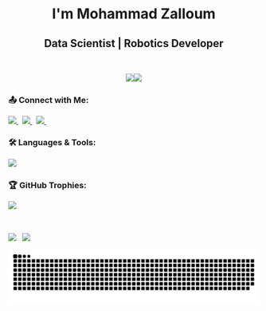 <h1 align="center">I'm Mohammad Zalloum</h1>

<h2 align="center">Data Scientist | Robotics Developer</h2>
<br>

  <p align="center">
   <!--  <a href="https://www.google.com.eg/search?q=ahmed+hemeda"> ><!-- Google Me -->
      <img src="https://git.io/typing-svg"><img src="https://readme-typing-svg.herokuapp.com?font=Fira+Code&size=30&pause=1000&color=48EB78&center=true&width=435&lines=Hello+%2C+there!;this+is+mohammad+zalloum;Nice+to+meet+you!"> <!-- Text -->
    </a>
  </p>

<h3 align="left">📤 Connect with Me:</h3>
<p align="left">
  <a href="mailto:mohammad.zalloum098@gmail.com.com">
    <img src="https://github.com/user-attachments/assets/1a97a051-cc24-4738-a7a2-3f53365a9e93" height="35"/>
  </a>&nbsp;
  
  <a href="https://www.linkedin.com/in/mohammad-zalloum-36158323b">
    <img src="https://raw.githubusercontent.com/rahuldkjain/github-profile-readme-generator/master/src/images/icons/Social/linked-in-alt.svg" height="45"/>
  </a>&nbsp;
  
  <a href="https://wa.me/962790996863?text=%D9%85%D8%B1%D8%AD%D8%A8%D9%8B%D8%A7%D8%8C%20%D8%A3%D8%B1%D9%8A%D8%AF%20%D8%A7%D9%84%D8%A7%D8%B3%D8%AA%D9%81%D8%B3%D8%A7%D8%B1%20%D8%B9%D9%86...">
    <img src="https://marketplace.canva.com/Vmp9Y/MAEvzQVmp9Y/1/tl/canva-whatsapp-status-icon-MAEvzQVmp9Y.png" height="45"/>
  </a>&nbsp;

 </p>



<h3 align="left">🛠️ Languages & Tools:</h3>
<p align="left">
  <img src="https://go-skill-icons.vercel.app/api/icons?i=py,c,cpp,html,css,arduino,linux,pycharm"/>
</p>

<h3 align="left">🏆 GitHub Trophies:</h3>
<p align="left">
  <img src="https://github-profile-trophy.vercel.app/?username=mohammadzalloum&theme=onestar&row=1&column=7"/>
</p>
<br>

<p align="left">
  <img src="https://github-readme-stats.vercel.app/api/top-langs?username=mohammadzalloum&layout=compact&langs_count=6&theme=highcontrast" height="120"/> &nbsp;
  <img src="https://streak-stats.demolab.com/?user=a-hemeda&theme=highcontrast" height="120"/>
</p>

<p align="left">
  <img src="https://raw.githubusercontent.com/platane/snk/output/github-contribution-grid-snake-dark.svg"/>
</p>
